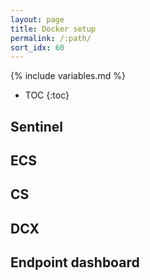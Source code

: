 ```yaml
---
layout: page
title: Docker setup
permalink: /:path/
sort_idx: 60
---
```


{% include variables.md %}

* TOC
{:toc}

## Sentinel
## ECS
## CS
## DCX
## Endpoint dashboard
